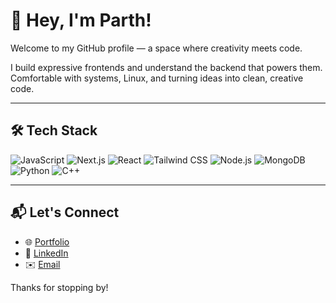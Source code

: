 # 👋 Hey, I'm Parth!

Welcome to my GitHub profile — a space where creativity meets code.

I build expressive frontends and understand the backend that powers them. Comfortable with systems, Linux, and turning ideas into clean, creative code.

---

## 🛠️ Tech Stack

![JavaScript](https://img.shields.io/badge/-JavaScript-black?style=flat-square&logo=javascript)
![Next.js](https://img.shields.io/badge/-Next.js-black?style=flat-square&logo=next.js)
![React](https://img.shields.io/badge/-React-black?style=flat-square&logo=react)
![Tailwind CSS](https://img.shields.io/badge/-Tailwind%20CSS-black?style=flat-square&logo=tailwind-css)
![Node.js](https://img.shields.io/badge/-Node.js-black?style=flat-square&logo=node.js)
![MongoDB](https://img.shields.io/badge/-MongoDB-black?style=flat-square&logo=mongodb)
![Python](https://img.shields.io/badge/-Python-black?style=flat-square&logo=python)
![C++](https://img.shields.io/badge/-C++-black?style=flat-square&logo=cplusplus)

---

## 📬 Let's Connect

- 🌐 [Portfolio](https://parthg.me)
- 💼 [LinkedIn](https://www.linkedin.com/in/parthg21)
- ✉️ [Email](mailto:info@parthg.me)

Thanks for stopping by!
